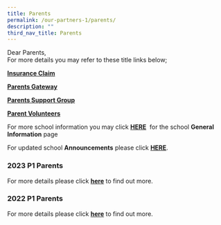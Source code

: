 ```yaml
---
title: Parents
permalink: /our-partners-1/parents/
description: ""
third_nav_title: Parents
---
```

Dear Parents,  
For more details you may refer to these title links below;  
  

**[Insurance Claim](https://staging.d3ud1e33ljueqf.amplifyapp.com/our-partners-1/parents/insurance-claim/)**  

**[Parents Gateway](https://staging.d3ud1e33ljueqf.amplifyapp.com/our-partners-1/parents/parents-gateway/)**

**[Parents Support Group  
](https://staging.d3ud1e33ljueqf.amplifyapp.com/our-partners-1/parents/parents-support-group/)**

**[Parent Volunteers](https://staging.d3ud1e33ljueqf.amplifyapp.com/our-partners-1/parents/parent-volunteers/)**

  
For more school information you may click [**HERE**](https://staging.d3ud1e33ljueqf.amplifyapp.com/about-pei-hwa/general-information/)  for the school **General Information** page  
  
For updated school **Announcements** please click [**HERE**](https://staging.d3ud1e33ljueqf.amplifyapp.com/about-pei-hwa/general-information/announcement/).

### 2023 P1 Parents

For more details please click **[here](https://staging.d3ud1e33ljueqf.amplifyapp.com/our-partners-1/parents/2023-p1-parents/)** to find out more.

### 2022 P1 Parents


For more details please click **[here](https://staging.d3ud1e33ljueqf.amplifyapp.com/our-partners-1/parents/2022-p1-parents/)** to find out more.